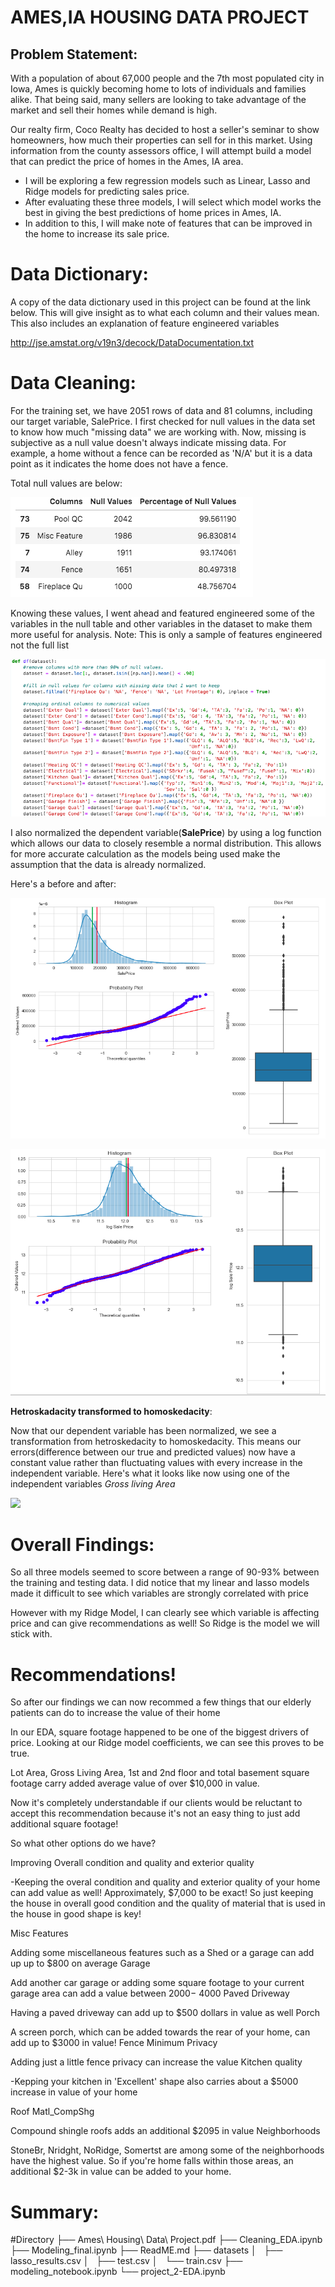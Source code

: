 # AMES,IA HOUSING DATA PROJECT

## Problem Statement:
With a population of about 67,000 people and the 7th most populated city in Iowa, Ames is quickly becoming home to lots of individuals and families alike. That being said, many sellers are looking to take advantage of the market and sell their homes while demand is high.

Our realty firm, Coco Realty has decided to host a seller's seminar to show homeowners, how much their properties can sell for in this market. Using information from the county assessors office, I will attempt build a model that can predict the price of homes in the Ames, IA area.

- I will be exploring a few regression models such as Linear, Lasso and Ridge models for predicting sales price.
- After evaluating these three models, I will select which model works the best in giving the best predictions of home prices in Ames, IA.
- In addition to this, I will make note of features that can be improved in the home to increase its sale price.

# Data Dictionary:

A copy of the data dictionary used in this project can be found at the link below. This will give insight as to what each column and their values mean. This also includes an explanation of feature engineered variables

http://jse.amstat.org/v19n3/decock/DataDocumentation.txt

# Data Cleaning:
For the training set, we have 2051 rows of data and 81 columns, including our target variable, SalePrice.
I first checked for null values in the data set to know how much "missing data" we are working with. Now, missing is subjective as a null value doesn't always indicate missing data. For example, a home without a fence can be recorded as 'N/A' but it is a data point as it indicates the home does not have a fence.

Total null values are below:

![Null_Values](../01-Ames-housing/photos/null_values.png)

Knowing these values, I went ahead and featured engineered some of the variables in the null table and other variables in the dataset to make them more useful for analysis. Note: This is only a sample of features engineered not the full list

![featured engineered variables](../01-Ames-housing/photos/feat_eng_var.png)

I also normalized the dependent variable(**SalePrice**) by using a log function which allows our data to closely resemble a normal distribution. This allows for more accurate calculation as the models being used make the assumption that the data is already normalized.

Here's a before and after:

![Original Sale Price](../01-Ames-housing/photos/Saleprice_original.png)

![Log Sale Price](../01-Ames-housing/photos/Log_Saleprice.png)

**Hetroskadacity transformed to homoskedacity**:

Now that our dependent variable has been normalized, we see a transformation from hetroskedacity to homoskedacity. This means our errors(difference between our true and predicted values) now have a constant value rather than fluctuating values with every increase in the independent variable. Here's what it looks like now using one of the independent variables *Gross living Area*

![](.../photos/residuals.png)

# Overall Findings:

So all three models seemed to score between a range of 90-93% between the training and testing data. I did notice that my linear and lasso models made it difficult to see which variables are strongly correlated with price

However with my Ridge Model, I can clearly see which variable is affecting price and can give recommendations as well! So Ridge is the model we will stick with.

# Recommendations!

So after our findings we can now recommed a few things that our elderly patients can do to increase the value of their home

In our EDA, square footage happened to be one of the biggest drivers of price. Looking at our Ridge model coefficients, we can see this proves to be true.

Lot Area, Gross Living Area, 1st and 2nd floor and total basement square footage carry added average value of over $10,000 in value.

Now it's completely understandable if our clients would be reluctant to accept this recommendation because it's not an easy thing to just add additional square footage!

So what other options do we have?

Improving Overall condition and quality and exterior quality

-Keeping the overal condition and quality and exterior quality of your home can add value as well! Approximately, $7,000 to be exact! So just keeping the house in overall good condition and the quality of material that is used in the house in good shape is key!

Misc Features

Adding some miscellaneous features such as a Shed or a garage can add up up to $800 on average
Garage

Add another car garage or adding some square footage to your current garage area can add a value between  2000− 4000
Paved Driveway

Having a paved driveway can add up to $500 dollars in value as well
Porch

A screen porch, which can be added towards the rear of your home, can add up to $3000 in value!
Fence Minimum Privacy

Adding just a little fence privacy can increase the value
Kitchen quality

-Kepping your kitchen in 'Excellent' shape also carries about a $5000 increase in value of your home

Roof Matl_CompShg

Compound shingle roofs adds an additional $2095 in value
Neighborhoods

StoneBr, Nridght, NoRidge, Somertst are among some of the neighborhoods have the highest value. So if you're home falls within those areas, an additional $2-3k in value can be added to your home.

# Summary:


#Directory
├── Ames\ Housing\ Data\ Project.pdf
├── Cleaning_EDA.ipynb
├── Modeling_final.ipynb
├── ReadME.md
├── datasets
│   ├── lasso_results.csv
│   ├── test.csv
│   └── train.csv
├── modeling_notebook.ipynb
└── project_2-EDA.ipynb
